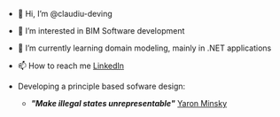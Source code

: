 - 👋 Hi, I’m @claudiu-deving
- 👀 I’m interested in BIM Software development
- 🌱 I’m currently learning domain modeling, mainly in .NET applications
- 📫 How to reach me [LinkedIn](https://www.linkedin.com/in/claudiu-strugar/)

- Developing a principle based sofware design:
    - _**"Make illegal states unrepresentable"**_ [Yaron Minsky](https://blog.janestreet.com/effective-ml-revisited/)


<!---
claudiu-deving/claudiu-deving is a ✨ special ✨ repository because its `README.md` (this file) appears on your GitHub profile.
You can click the Preview link to take a look at your changes.
--->
